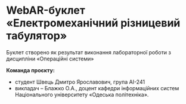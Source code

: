 # WebAR-буклет «Електромеханічний різницевий табулятор»
Буклет створено як результат виконання лабораторної роботи з дисципліни
«Операційні системи»

**Команда проєкту:**
- студент Швець Дмитро Ярославович, група АІ-241
- викладач – Блажко О.А., доцент кафедри інформаційних систем Національного
університету «Одеська політехніка».


